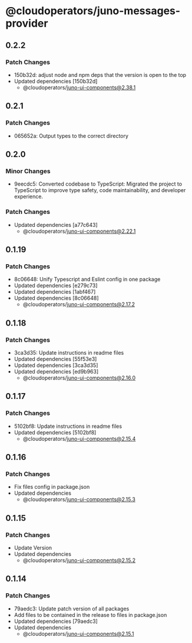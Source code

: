 # @cloudoperators/juno-messages-provider

## 0.2.2

### Patch Changes

- 150b32d: adjust node and npm deps that the version is open to the top
- Updated dependencies [150b32d]
  - @cloudoperators/juno-ui-components@2.38.1

## 0.2.1

### Patch Changes

- 065652a: Output types to the correct directory

## 0.2.0

### Minor Changes

- 9eecdc5: Converted codebase to TypeScript: Migrated the project to TypeScript to improve type safety, code maintainability, and developer experience.

### Patch Changes

- Updated dependencies [a77c643]
  - @cloudoperators/juno-ui-components@2.22.1

## 0.1.19

### Patch Changes

- 8c06648: Unify Typescript and Eslint config in one package
- Updated dependencies [e279c73]
- Updated dependencies [1abf467]
- Updated dependencies [8c06648]
  - @cloudoperators/juno-ui-components@2.17.2

## 0.1.18

### Patch Changes

- 3ca3d35: Update instructions in readme files
- Updated dependencies [55f53e3]
- Updated dependencies [3ca3d35]
- Updated dependencies [ed9b963]
  - @cloudoperators/juno-ui-components@2.16.0

## 0.1.17

### Patch Changes

- 5102bf8: Update instructions in readme files
- Updated dependencies [5102bf8]
  - @cloudoperators/juno-ui-components@2.15.4

## 0.1.16

### Patch Changes

- Fix files config in package.json
- Updated dependencies
  - @cloudoperators/juno-ui-components@2.15.3

## 0.1.15

### Patch Changes

- Update Version
- Updated dependencies
  - @cloudoperators/juno-ui-components@2.15.2

## 0.1.14

### Patch Changes

- 79aedc3: Update patch version of all packages
- Add files to be contained in the release to files in package.json
- Updated dependencies [79aedc3]
- Updated dependencies
  - @cloudoperators/juno-ui-components@2.15.1
